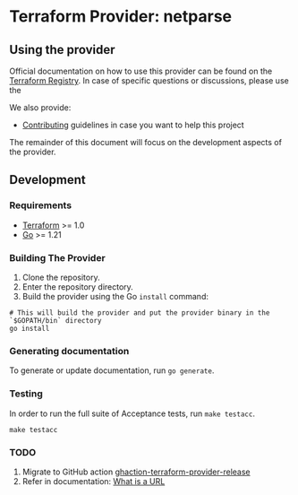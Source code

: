 # Terraform Provider: netparse

## Using the provider

Official documentation on how to use this provider can be found on the
[Terraform Registry](https://registry.terraform.io/providers/gmeligio/url/latest/docs).
In case of specific questions or discussions, please use the

We also provide:

* [Contributing](.github/CONTRIBUTING.md) guidelines in case you want to help this project

The remainder of this document will focus on the development aspects of the provider.

## Development

### Requirements

* [Terraform](https://developer.hashicorp.com/terraform/downloads) >= 1.0
* [Go](https://golang.org/doc/install) >= 1.21

### Building The Provider

1. Clone the repository.
1. Enter the repository directory.
1. Build the provider using the Go `install` command:

```shell
# This will build the provider and put the provider binary in the `$GOPATH/bin` directory
go install
```

### Generating documentation

To generate or update documentation, run `go generate`.

### Testing

In order to run the full suite of Acceptance tests, run `make testacc`.

```shell
make testacc
```

### TODO

1. Migrate to GitHub action [ghaction-terraform-provider-release](https://github.com/hashicorp/ghaction-terraform-provider-release)
1. Refer in documentation: [What is a URL](https://developer.mozilla.org/en-US/docs/Learn/Common_questions/Web_mechanics/What_is_a_URL)
